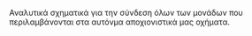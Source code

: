 Αναλυτικά σχηματικά για την σύνδεση όλων των μονάδων που περιλαμβάνονται στα αυτόνμα αποχιονιστικά μας οχήματα. 
